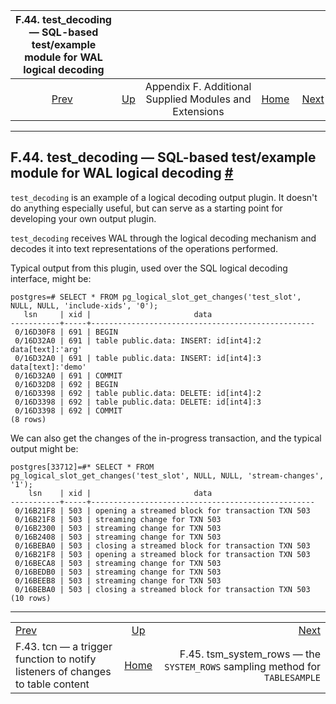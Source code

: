 <!--?xml version="1.0" encoding="UTF-8" standalone="no"?-->

|            F.44. test\_decoding — SQL-based test/example module for WAL logical decoding           |                                                                             |                                                        |                                                       |                                                                                                                |
| :------------------------------------------------------------------------------------------------: | :-------------------------------------------------------------------------- | :----------------------------------------------------: | ----------------------------------------------------: | -------------------------------------------------------------------------------------------------------------: |
| [Prev](tcn.html "F.43. tcn — a trigger function to notify listeners of changes to table content")  | [Up](contrib.html "Appendix F. Additional Supplied Modules and Extensions") | Appendix F. Additional Supplied Modules and Extensions | [Home](index.html "PostgreSQL 17devel Documentation") |  [Next](tsm-system-rows.html "F.45. tsm_system_rows —&#xA;   the SYSTEM_ROWS sampling method for TABLESAMPLE") |

***

## F.44. test\_decoding — SQL-based test/example module for WAL logical decoding [#](#TEST-DECODING)

`test_decoding` is an example of a logical decoding output plugin. It doesn't do anything especially useful, but can serve as a starting point for developing your own output plugin.

`test_decoding` receives WAL through the logical decoding mechanism and decodes it into text representations of the operations performed.

Typical output from this plugin, used over the SQL logical decoding interface, might be:

    postgres=# SELECT * FROM pg_logical_slot_get_changes('test_slot', NULL, NULL, 'include-xids', '0');
       lsn     | xid |                       data
    -----------+-----+--------------------------------------------------
     0/16D30F8 | 691 | BEGIN
     0/16D32A0 | 691 | table public.data: INSERT: id[int4]:2 data[text]:'arg'
     0/16D32A0 | 691 | table public.data: INSERT: id[int4]:3 data[text]:'demo'
     0/16D32A0 | 691 | COMMIT
     0/16D32D8 | 692 | BEGIN
     0/16D3398 | 692 | table public.data: DELETE: id[int4]:2
     0/16D3398 | 692 | table public.data: DELETE: id[int4]:3
     0/16D3398 | 692 | COMMIT
    (8 rows)

We can also get the changes of the in-progress transaction, and the typical output might be:

    postgres[33712]=#* SELECT * FROM pg_logical_slot_get_changes('test_slot', NULL, NULL, 'stream-changes', '1');
        lsn    | xid |                       data
    -----------+-----+--------------------------------------------------
     0/16B21F8 | 503 | opening a streamed block for transaction TXN 503
     0/16B21F8 | 503 | streaming change for TXN 503
     0/16B2300 | 503 | streaming change for TXN 503
     0/16B2408 | 503 | streaming change for TXN 503
     0/16BEBA0 | 503 | closing a streamed block for transaction TXN 503
     0/16B21F8 | 503 | opening a streamed block for transaction TXN 503
     0/16BECA8 | 503 | streaming change for TXN 503
     0/16BEDB0 | 503 | streaming change for TXN 503
     0/16BEEB8 | 503 | streaming change for TXN 503
     0/16BEBA0 | 503 | closing a streamed block for transaction TXN 503
    (10 rows)

***

|                                                                                                    |                                                                             |                                                                                                                |
| :------------------------------------------------------------------------------------------------- | :-------------------------------------------------------------------------: | -------------------------------------------------------------------------------------------------------------: |
| [Prev](tcn.html "F.43. tcn — a trigger function to notify listeners of changes to table content")  | [Up](contrib.html "Appendix F. Additional Supplied Modules and Extensions") |  [Next](tsm-system-rows.html "F.45. tsm_system_rows —&#xA;   the SYSTEM_ROWS sampling method for TABLESAMPLE") |
| F.43. tcn — a trigger function to notify listeners of changes to table content                     |            [Home](index.html "PostgreSQL 17devel Documentation")            |                                  F.45. tsm\_system\_rows — the `SYSTEM_ROWS` sampling method for `TABLESAMPLE` |
